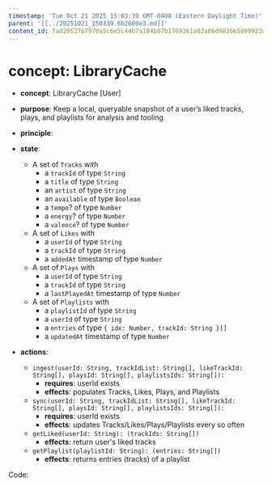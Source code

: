 ```yaml
---
timestamp: 'Tue Oct 21 2025 15:03:39 GMT-0400 (Eastern Daylight Time)'
parent: '[[../20251021_150339.6b2669e3.md]]'
content_id: fad29527b7970a5c6e5c44b7a184b07b1769361a02a86d9836e5899923a4a3e3
---
```


# concept: LibraryCache

* **concept**: LibraryCache \[User]

* **purpose**: Keep a local, queryable snapshot of a user’s liked tracks, plays, and playlists for analysis and tooling.

* **principle**:

* **state**:
  * A set of `Tracks` with
    * a `trackId` of type `String`
    * a `title` of type `String`
    * an `artist` of type `String`
    * an `available` of type `Boolean`
    * a `tempo`? of type `Number`
    * a `energy`? of type `Number`
    * a `valence`? of type `Number`
  * A set of `Likes` with
    * a `userId` of type `String`
    * a `trackId` of type `String`
    * a `addedAt` timestamp of type `Number`
  * A set of `Plays` with
    * a `userId` of type `String`
    * a `trackId` of type `String`
    * a `lastPlayedAt` timestamp of type `Number`
  * A set of `Playlists` with
    * a `playlistId` of type `String`
    * a `userId` of type `String`
    * a `entries` of type `{ idx: Number, trackId: String }[]`
    * a `updatedAt` timestamp of type `Number`

* **actions**:
  * `ingest(userId: String, trackIdList: String[], likeTrackId: String[], playsId: String[], playlistsIds: String[]):`
    * **requires**: userId exists
    * **effects**: populates Tracks, Likes, Plays, and Playlists
  * `sync(userId: String, trackIdList: String[], likeTrackId: String[], playsId: String[], playlistsIds: String[]):`
    * **requires**: userId exists
    * **effects**: updates Tracks/Likes/Plays/Playlists every so often
  * `getLiked(userId: String): (trackIds: String[])`
    * **effects**: return user's liked tracks
  * `getPlaylist(playlistId: String): (entries: String[])`
    * **effects**: returns entries (tracks) of a playlist

Code:
